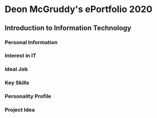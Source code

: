 # Deon McGruddy's ePortfolio 2020

## Introduction to Information Technology

### Personal Information

### Interest in IT

### Ideal Job

### Key Skills

### Personality Profile

### Project Idea
